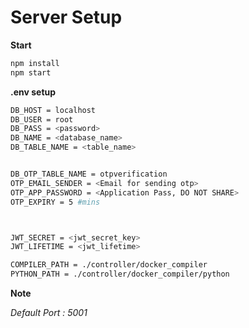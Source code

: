 # Server Setup

**Start** <br>
```sh
npm install
npm start
```

**.env setup**<br>
```sh
DB_HOST = localhost
DB_USER = root
DB_PASS = <password>
DB_NAME = <database_name>
DB_TABLE_NAME = <table_name>


DB_OTP_TABLE_NAME = otpverification
OTP_EMAIL_SENDER = <Email for sending otp>
OTP_APP_PASSWORD = <Application Pass, DO NOT SHARE>
OTP_EXPIRY = 5 #mins



JWT_SECRET = <jwt_secret_key>
JWT_LIFETIME = <jwt_lifetime>

COMPILER_PATH = ./controller/docker_compiler
PYTHON_PATH = ./controller/docker_compiler/python


```

**Note**

*Default Port : 5001*